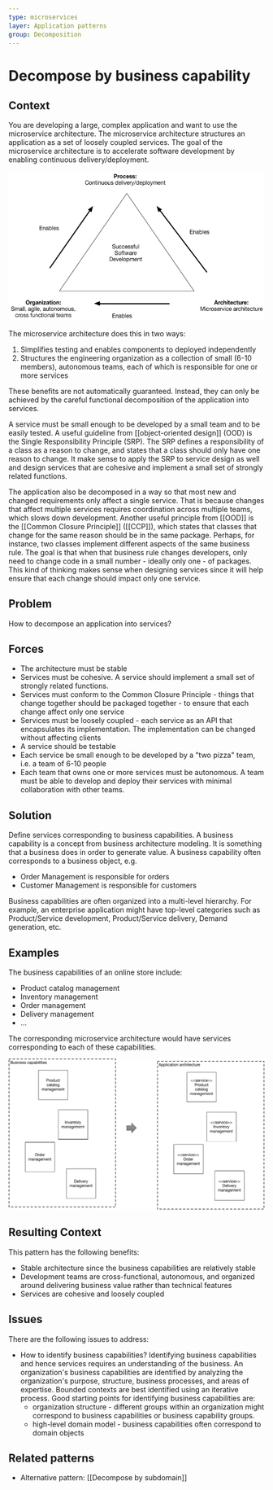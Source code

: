 ```yaml
---
type: microservices
layer: Application patterns
group: Decomposition
---
```

# Decompose by business capability

## Context

You are developing a large, complex application and want to use the microservice architecture. The microservice architecture structures an application as a set of loosely coupled services. The goal of the microservice architecture is to accelerate software development by enabling continuous delivery/deployment.

![](successtriangle.png)

The microservice architecture does this in two ways:
1. Simplifies testing and enables components to deployed independently
2. Structures the engineering organization as a collection of small (6-10 members), autonomous teams, each of which is responsible for one or more services

These benefits are not automatically guaranteed. Instead, they can only be achieved by the careful functional decomposition of the application into services.

A service must be small enough to be developed by a small team and to be easily tested. A useful guideline from [[object-oriented design]] (OOD) is the Single Responsibility Principle (SRP). The SRP defines a responsibility of a class as a reason to change, and states that a class should only have one reason to change. It make sense to apply the SRP to service design as well and design services that are cohesive and implement a small set of strongly related functions.

The application also be decomposed in a way so that most new and changed requirements only affect a single service. That is because changes that affect multiple services requires coordination across multiple teams, which slows down development. Another useful principle from [[OOD]] is the [[Common Closure Principle]] ([[CCP]]), which states that classes that change for the same reason should be in the same package. Perhaps, for instance, two classes implement different aspects of the same business rule. The goal is that when that business rule changes developers, only need to change code in a small number - ideally only one - of packages. This kind of thinking makes sense when designing services since it will help ensure that each change should impact only one service.

## Problem

How to decompose an application into services?

## Forces

- The architecture must be stable
- Services must be cohesive. A service should implement a small set of strongly related functions.
- Services must conform to the Common Closure Principle - things that change together should be packaged together - to ensure that each change affect only one service
- Services must be loosely coupled - each service as an API that encapsulates its implementation. The implementation can be changed without affecting clients
- A service should be testable
- Each service be small enough to be developed by a "two pizza" team, i.e. a team of 6-10 people
- Each team that owns one or more services must be autonomous. A team must be able to develop and deploy their services with minimal collaboration with other teams.

## Solution

Define services corresponding to business capabilities. A business capability is a concept from business architecture modeling. It is something that a business does in order to generate value. A business capability often corresponds to a business object, e.g.

- Order Management is responsible for orders
- Customer Management is responsible for customers
 
Business capabilities are often organized into a multi-level hierarchy. For example, an enterprise application might have top-level categories such as Product/Service development, Product/Service delivery, Demand generation, etc.

## Examples
The business capabilities of an online store include:

- Product catalog management
- Inventory management
- Order management
- Delivery management
- …

The corresponding microservice architecture would have services corresponding to each of these capabilities.

![](decompose-by-business-capability.png)

## Resulting Context

This pattern has the following benefits:

- Stable architecture since the business capabilities are relatively stable
- Development teams are cross-functional, autonomous, and organized around delivering business value rather than technical features
- Services are cohesive and loosely coupled

## Issues

There are the following issues to address:
- How to identify business capabilities? Identifying business capabilities and hence services requires an understanding of the business. An organization's business capabilities are identified by analyzing the organization's purpose, structure, business processes, and areas of expertise. Bounded contexts are best identified using an iterative process. Good starting points for identifying business capabilities are:
  - organization structure - different groups within an organization might correspond to business capabilities or business capability groups.
  - high-level domain model - business capabilities often correspond to domain objects

## Related patterns

- Alternative pattern: [[Decompose by subdomain]]
